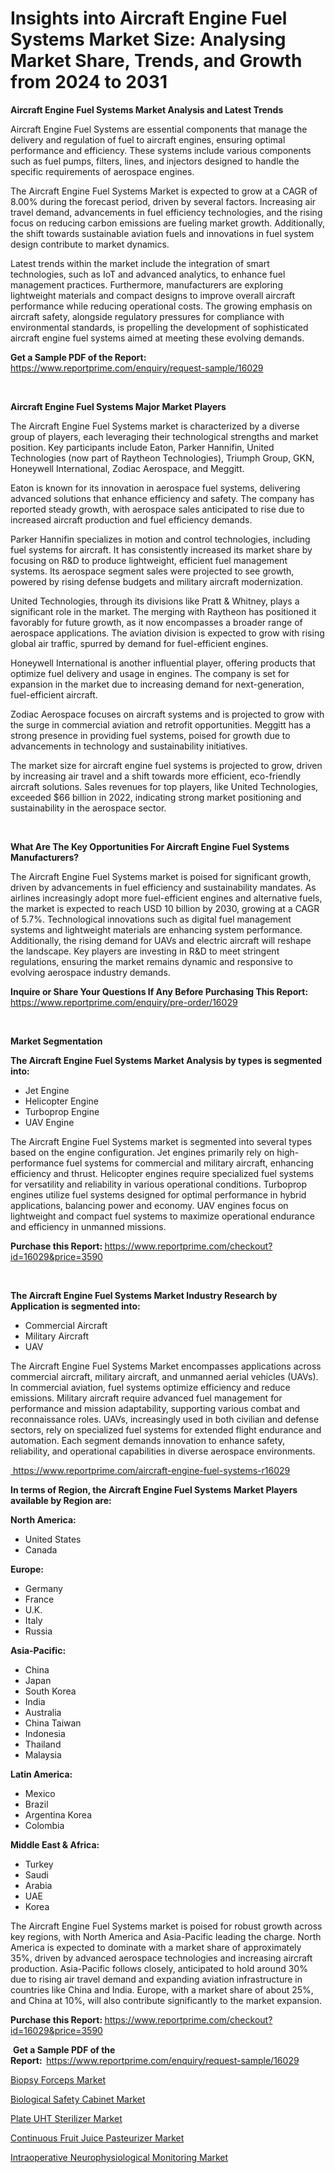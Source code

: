 <p><h1>Insights into Aircraft Engine Fuel Systems Market Size: Analysing Market Share, Trends, and Growth from 2024 to 2031</h1></p><p><strong>Aircraft Engine Fuel Systems Market Analysis and Latest Trends</strong></p>
<p><p>Aircraft Engine Fuel Systems are essential components that manage the delivery and regulation of fuel to aircraft engines, ensuring optimal performance and efficiency. These systems include various components such as fuel pumps, filters, lines, and injectors designed to handle the specific requirements of aerospace engines.</p><p>The Aircraft Engine Fuel Systems Market is expected to grow at a CAGR of 8.00% during the forecast period, driven by several factors. Increasing air travel demand, advancements in fuel efficiency technologies, and the rising focus on reducing carbon emissions are fueling market growth. Additionally, the shift towards sustainable aviation fuels and innovations in fuel system design contribute to market dynamics. </p><p>Latest trends within the market include the integration of smart technologies, such as IoT and advanced analytics, to enhance fuel management practices. Furthermore, manufacturers are exploring lightweight materials and compact designs to improve overall aircraft performance while reducing operational costs. The growing emphasis on aircraft safety, alongside regulatory pressures for compliance with environmental standards, is propelling the development of sophisticated aircraft engine fuel systems aimed at meeting these evolving demands.</p></p>
<p><strong>Get a Sample PDF of the Report:&nbsp;</strong> <a href="https://www.reportprime.com/enquiry/request-sample/16029?utm_campaign=102&utm_medium=2&utm_source=Github&utm_content=ia&utm_term=30112024&utm_id=aircraft-engine-fuel-systems">https://www.reportprime.com/enquiry/request-sample/16029</a></p>
<p>&nbsp;</p>
<p><strong>Aircraft Engine Fuel Systems Major Market Players</strong></p>
<p><p>The Aircraft Engine Fuel Systems market is characterized by a diverse group of players, each leveraging their technological strengths and market position. Key participants include Eaton, Parker Hannifin, United Technologies (now part of Raytheon Technologies), Triumph Group, GKN, Honeywell International, Zodiac Aerospace, and Meggitt.</p><p>Eaton is known for its innovation in aerospace fuel systems, delivering advanced solutions that enhance efficiency and safety. The company has reported steady growth, with aerospace sales anticipated to rise due to increased aircraft production and fuel efficiency demands.</p><p>Parker Hannifin specializes in motion and control technologies, including fuel systems for aircraft. It has consistently increased its market share by focusing on R&D to produce lightweight, efficient fuel management systems. Its aerospace segment sales were projected to see growth, powered by rising defense budgets and military aircraft modernization.</p><p>United Technologies, through its divisions like Pratt & Whitney, plays a significant role in the market. The merging with Raytheon has positioned it favorably for future growth, as it now encompasses a broader range of aerospace applications. The aviation division is expected to grow with rising global air traffic, spurred by demand for fuel-efficient engines.</p><p>Honeywell International is another influential player, offering products that optimize fuel delivery and usage in engines. The company is set for expansion in the market due to increasing demand for next-generation, fuel-efficient aircraft.</p><p>Zodiac Aerospace focuses on aircraft systems and is projected to grow with the surge in commercial aviation and retrofit opportunities. Meggitt has a strong presence in providing fuel systems, poised for growth due to advancements in technology and sustainability initiatives.</p><p>The market size for aircraft engine fuel systems is projected to grow, driven by increasing air travel and a shift towards more efficient, eco-friendly aircraft solutions. Sales revenues for top players, like United Technologies, exceeded $66 billion in 2022, indicating strong market positioning and sustainability in the aerospace sector.</p></p>
<p>&nbsp;</p>
<p><strong>What Are The Key Opportunities For Aircraft Engine Fuel Systems Manufacturers?</strong></p>
<p><p>The Aircraft Engine Fuel Systems market is poised for significant growth, driven by advancements in fuel efficiency and sustainability mandates. As airlines increasingly adopt more fuel-efficient engines and alternative fuels, the market is expected to reach USD 10 billion by 2030, growing at a CAGR of 5.7%. Technological innovations such as digital fuel management systems and lightweight materials are enhancing system performance. Additionally, the rising demand for UAVs and electric aircraft will reshape the landscape. Key players are investing in R&D to meet stringent regulations, ensuring the market remains dynamic and responsive to evolving aerospace industry demands.</p></p>
<p><strong>Inquire or Share Your Questions If Any Before Purchasing This Report:</strong> <a href="https://www.reportprime.com/enquiry/pre-order/16029?utm_campaign=102&utm_medium=2&utm_source=Github&utm_content=ia&utm_term=30112024&utm_id=aircraft-engine-fuel-systems">https://www.reportprime.com/enquiry/pre-order/16029</a></p>
<p>&nbsp;</p>
<p><strong>Market Segmentation</strong></p>
<p><strong>The Aircraft Engine Fuel Systems Market Analysis by types is segmented into:</strong></p>
<p><ul><li>Jet Engine</li><li>Helicopter Engine</li><li>Turboprop Engine</li><li>UAV Engine</li></ul></p>
<p><p>The Aircraft Engine Fuel Systems market is segmented into several types based on the engine configuration. Jet engines primarily rely on high-performance fuel systems for commercial and military aircraft, enhancing efficiency and thrust. Helicopter engines require specialized fuel systems for versatility and reliability in various operational conditions. Turboprop engines utilize fuel systems designed for optimal performance in hybrid applications, balancing power and economy. UAV engines focus on lightweight and compact fuel systems to maximize operational endurance and efficiency in unmanned missions.</p></p>
<p><strong>Purchase this Report:&nbsp;</strong><a href="https://www.reportprime.com/checkout?id=16029&price=3590&utm_campaign=102&utm_medium=2&utm_source=Github&utm_content=ia&utm_term=30112024&utm_id=aircraft-engine-fuel-systems">https://www.reportprime.com/checkout?id=16029&price=3590</a></p>
<p>&nbsp;</p>
<p><strong>The Aircraft Engine Fuel Systems Market Industry Research by Application is segmented into:</strong></p>
<p><ul><li>Commercial Aircraft</li><li>Military Aircraft</li><li>UAV</li></ul></p>
<p><p>The Aircraft Engine Fuel Systems Market encompasses applications across commercial aircraft, military aircraft, and unmanned aerial vehicles (UAVs). In commercial aviation, fuel systems optimize efficiency and reduce emissions. Military aircraft require advanced fuel management for performance and mission adaptability, supporting various combat and reconnaissance roles. UAVs, increasingly used in both civilian and defense sectors, rely on specialized fuel systems for extended flight endurance and automation. Each segment demands innovation to enhance safety, reliability, and operational capabilities in diverse aerospace environments.</p></p>
<p><a href="https://www.reportprime.com/aircraft-engine-fuel-systems-r16029?utm_campaign=102&utm_medium=2&utm_source=Github&utm_content=ia&utm_term=30112024&utm_id=aircraft-engine-fuel-systems">&nbsp;https://www.reportprime.com/aircraft-engine-fuel-systems-r16029</a></p>
<p><strong>In terms of Region, the Aircraft Engine Fuel Systems Market Players available by Region are:</strong></p>
<p>
    <p> <strong> North America: </strong>
        <ul>
            <li>United States</li>
            <li>Canada</li>
        </ul>
        </p> 
    <p> <strong> Europe: </strong>
        <ul>
            <li>Germany</li>
            <li>France</li>
            <li>U.K.</li>
            <li>Italy</li>
            <li>Russia</li>
        </ul>
        </p> 
    <p> <strong> Asia-Pacific: </strong>
        <ul>
            <li>China</li>
            <li>Japan</li>
            <li>South Korea</li>
            <li>India</li>
            <li>Australia</li>
            <li>China Taiwan</li>
            <li>Indonesia</li>
            <li>Thailand</li>
            <li>Malaysia</li>
        </ul>
        </p> 
    <p> <strong> Latin America: </strong>
        <ul>
            <li>Mexico</li>
            <li>Brazil</li>
            <li>Argentina Korea</li>
            <li>Colombia</li>
        </ul>
        </p> 
    <p> <strong> Middle East & Africa: </strong>
        <ul>
            <li>Turkey</li>
            <li>Saudi</li>
            <li>Arabia</li>
            <li>UAE</li>
            <li>Korea</li>
        </ul>
    </p>
    </p>
<p><p>The Aircraft Engine Fuel Systems market is poised for robust growth across key regions, with North America and Asia-Pacific leading the charge. North America is expected to dominate with a market share of approximately 35%, driven by advanced aerospace technologies and increasing aircraft production. Asia-Pacific follows closely, anticipated to hold around 30% due to rising air travel demand and expanding aviation infrastructure in countries like China and India. Europe, with a market share of about 25%, and China at 10%, will also contribute significantly to the market expansion.</p></p>
<p><strong>Purchase this Report: </strong><a href="https://www.reportprime.com/checkout?id=16029&price=3590&utm_campaign=102&utm_medium=2&utm_source=Github&utm_content=ia&utm_term=30112024&utm_id=aircraft-engine-fuel-systems">https://www.reportprime.com/checkout?id=16029&price=3590</a></p>
<p>&nbsp;<strong>Get a Sample PDF of the Report:&nbsp;&nbsp;</strong><a href="https://www.reportprime.com/enquiry/request-sample/16029?utm_campaign=102&utm_medium=2&utm_source=Github&utm_content=ia&utm_term=30112024&utm_id=aircraft-engine-fuel-systems">https://www.reportprime.com/enquiry/request-sample/16029</a></p>
<p><strong></strong></p>
<p><p><a href="https://www.linkedin.com/pulse/decoding-biopsy-forceps-market-signals-growth-algorithms-hdnoe?utm_campaign=102&utm_medium=2&utm_source=Github&utm_content=ia&utm_term=30112024&utm_id=aircraft-engine-fuel-systems">Biopsy Forceps Market</a></p><p><a href="https://www.linkedin.com/pulse/biological-safety-cabinet-market-outlook-current-assessment-jeihe?utm_campaign=102&utm_medium=2&utm_source=Github&utm_content=ia&utm_term=30112024&utm_id=aircraft-engine-fuel-systems">Biological Safety Cabinet Market</a></p><p><a href="https://issuu.com/reportprime-2/docs/plate-uht-sterilizer-market-size-2030.pptx?utm_campaign=102&utm_medium=2&utm_source=Github&utm_content=ia&utm_term=30112024&utm_id=aircraft-engine-fuel-systems">Plate UHT Sterilizer Market</a></p><p><a href="https://issuu.com/reportprime-2/docs/continuous-fruit-juice-pasteurizer-market-size-203?utm_campaign=102&utm_medium=2&utm_source=Github&utm_content=ia&utm_term=30112024&utm_id=aircraft-engine-fuel-systems">Continuous Fruit Juice Pasteurizer Market</a></p><p><a href="https://github.com/NargisHussain75/Market-Research-Report-List-1/blob/main/intraoperative-neurophysiological-monitoring-market.md?utm_campaign=102&utm_medium=2&utm_source=Github&utm_content=ia&utm_term=30112024&utm_id=aircraft-engine-fuel-systems">Intraoperative Neurophysiological Monitoring Market</a></p></p>